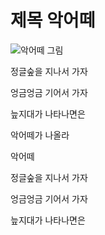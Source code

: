 # 제목 악어떼

![악어떼 그림](./cover_crocodile.jpg)

정글숲을 지나서 가자

엉금엉금 기어서 가자

늪지대가 나타나면은

악어떼가 나올라

악어떼


정글숲을 지나서 가자

엉금엉금 기어서 가자

늪지대가 나타나면은

